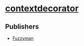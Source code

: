 # [contextdecorator](https://pypi.org/project/contextdecorator)



## Publishers
- [Fuzzyman](https://pypi.org/user/Fuzzyman)

